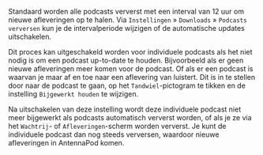 Standaard worden alle podcasts ververst met een interval van 12 uur om nieuwe afleveringen op te halen. Via `Instellingen` » `Downloads` » `Podcasts verversen` kun je de intervalperiode wijzigen of de automatische updates uitschakelen.

Dit proces kan uitgeschakeld worden voor individuele podcasts als het niet nodig is om een podcast up-to-date te houden. Bijvoorbeeld als er geen nieuwe afleveringen meer komen voor de podcast. Of als er een podcast is waarvan je maar af en toe naar een aflevering van luistert. Dit is in te stellen door naar de podcast te gaan, op het `Tandwiel`-pictogram te tikken en de instelling `Bijgewerkt houden` te wijzigen.

Na uitschakelen van deze instelling wordt deze individuele podcast niet meer bijgewerkt als podcasts automatisch ververst worden, of als je ze via het `Wachtrij`- of `Afleveringen`-scherm worden ververst. Je kunt de individuele podcast dan nog steeds verversen, waardoor nieuwe afleveringen in AntennaPod komen.
